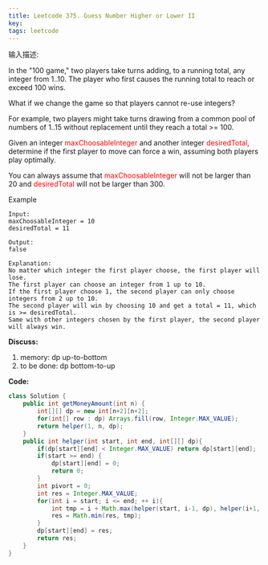 ```yaml
---
title: Leetcode 375. Guess Number Higher or Lower II
key: 
tags: leetcode
---
```


输入描述:

In the "100 game," two players take turns adding, to a running total, any integer from 1..10. The player who first causes the running total to reach or exceed 100 wins.

What if we change the game so that players cannot re-use integers?

For example, two players might take turns drawing from a common pool of numbers of 1..15 without replacement until they reach a total >= 100.

Given an integer <font color=red>maxChoosableInteger</font> and another integer <font color=red>desiredTotal</font>, determine if the first player to move can force a win, assuming both players play optimally.

You can always assume that <font color=red>maxChoosableInteger</font> will not be larger than 20 and <font color=red>desiredTotal</font> will not be larger than 300.

Example

    Input:
    maxChoosableInteger = 10
    desiredTotal = 11

    Output:
    false

    Explanation:
    No matter which integer the first player choose, the first player will lose.
    The first player can choose an integer from 1 up to 10.
    If the first player choose 1, the second player can only choose integers from 2 up to 10.
    The second player will win by choosing 10 and get a total = 11, which is >= desiredTotal.
    Same with other integers chosen by the first player, the second player will always win.


**Discuss:**
1. memory: dp up-to-bottom
2. to be done: dp bottom-to-up



**Code:**

```java
class Solution {
    public int getMoneyAmount(int n) {
        int[][] dp = new int[n+2][n+2];
        for(int[] row : dp) Arrays.fill(row, Integer.MAX_VALUE);
        return helper(1, n, dp);
    }
    public int helper(int start, int end, int[][] dp){
        if(dp[start][end] < Integer.MAX_VALUE) return dp[start][end];
        if(start >= end) {
            dp[start][end] = 0;
            return 0;
        }
        int pivort = 0;
        int res = Integer.MAX_VALUE;
        for(int i = start; i <= end; ++ i){
            int tmp = i + Math.max(helper(start, i-1, dp), helper(i+1, end, dp));
            res = Math.min(res, tmp);
        }
        dp[start][end] = res;
        return res;
    }
}
```